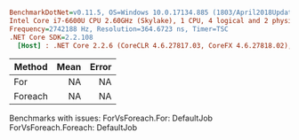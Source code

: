 ``` ini

BenchmarkDotNet=v0.11.5, OS=Windows 10.0.17134.885 (1803/April2018Update/Redstone4)
Intel Core i7-6600U CPU 2.60GHz (Skylake), 1 CPU, 4 logical and 2 physical cores
Frequency=2742188 Hz, Resolution=364.6723 ns, Timer=TSC
.NET Core SDK=2.2.108
  [Host] : .NET Core 2.2.6 (CoreCLR 4.6.27817.03, CoreFX 4.6.27818.02), 64bit RyuJIT  [AttachedDebugger]


```
|  Method | Mean | Error |
|-------- |-----:|------:|
|     For |   NA |    NA |
| Foreach |   NA |    NA |

Benchmarks with issues:
  ForVsForeach.For: DefaultJob
  ForVsForeach.Foreach: DefaultJob

